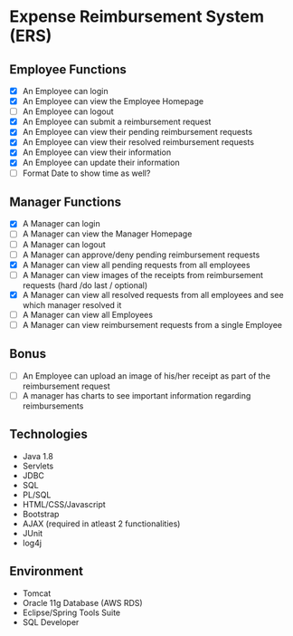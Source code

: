 # Expense Reimbursement System (ERS)

## Employee Functions
- [x] An Employee can login
- [x] An Employee can view the Employee Homepage
- [ ] An Employee can logout
- [x] An Employee can submit a reimbursement request
- [x] An Employee can view their pending reimbursement requests
- [x] An Employee can view their resolved reimbursement requests
- [x] An Employee can view their information
- [x] An Employee can update their information
- [ ] Format Date to show time as well?

## Manager Functions
- [x] A Manager can login
- [ ] A Manager can view the Manager Homepage
- [ ] A Manager can logout
- [ ] A Manager can approve/deny pending reimbursement requests
- [x] A Manager can view all pending requests from all employees
- [ ] A Manager can view images of the receipts from reimbursement requests (hard /do last / optional)
- [x] A Manager can view all resolved requests from all employees and see which manager resolved it
- [ ] A Manager can view all Employees
- [ ] A Manager can view reimbursement requests from a single Employee

## Bonus
- [ ] An Employee can upload an image of his/her receipt as part of the reimbursement request 
- [ ] A manager has charts to see important information regarding reimbursements

## Technologies
- Java 1.8
- Servlets
- JDBC
- SQL
- PL/SQL
- HTML/CSS/Javascript
- Bootstrap
- AJAX (required in atleast 2 functionalities)
- JUnit
- log4j

## Environment
- Tomcat
- Oracle 11g Database (AWS RDS)
- Eclipse/Spring Tools Suite
- SQL Developer
